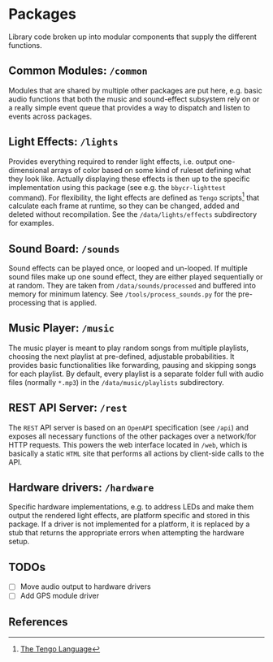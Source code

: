 # Packages

Library code broken up into modular components that supply the different functions.

## Common Modules: `/common`

Modules that are shared by multiple other packages are put here, e.g. basic audio functions that both the music and sound-effect subsystem rely on or a really simple event queue that provides a way to dispatch and listen to events across packages.

## Light Effects: `/lights`

Provides everything required to render light effects, i.e. output one-dimensional arrays of color based on some kind of ruleset defining what they look like. Actually displaying these effects is then up to the specific implementation using this package (see e.g. the `bbycr-lighttest` command). For flexibility, the light effects are defined as `Tengo` scripts[^0] that calculate each frame at runtime, so they can be changed, added and deleted without recompilation. See the `/data/lights/effects` subdirectory for examples.

## Sound Board: `/sounds`

Sound effects can be played once, or looped and un-looped. If multiple sound files make up one sound effect, they are either played sequentially or at random. They are taken from `/data/sounds/processed` and buffered into memory for minimum latency. See `/tools/process_sounds.py` for the pre-processing that is applied.

## Music Player: `/music`

The music player is meant to play random songs from multiple playlists, choosing the next playlist at pre-defined, adjustable probabilities. It provides basic functionalities like forwarding, pausing and skipping songs for each playlist. By default, every playlist is a separate folder full with audio files (normally `*.mp3`) in the `/data/music/playlists` subdirectory.

## REST API Server: `/rest`

The `REST` API server is based on an `OpenAPI` specification (see `/api`) and exposes all necessary functions of the other packages over a network/for HTTP requests. This powers the web interface located in `/web`, which is basically a static `HTML` site that performs all actions by client-side calls to the API.

## Hardware drivers: `/hardware`

Specific hardware implementations, e.g. to address LEDs and make them output the rendered light effects, are platform specific and stored in this package. If a driver is not implemented for a platform, it is replaced by a stub that returns the appropriate errors when attempting the hardware setup.

## TODOs

- [ ] Move audio output to hardware drivers
- [ ] Add GPS module driver

## References

[^0]: [The Tengo Language](https://github.com/d5/tengo)
